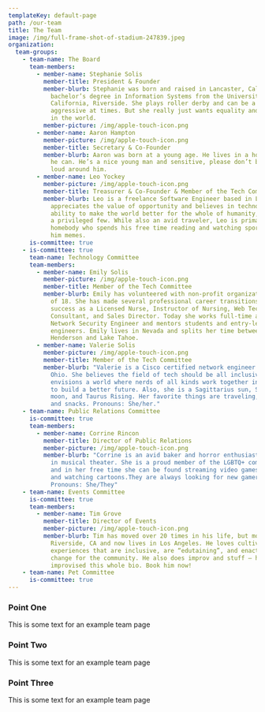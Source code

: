 ```yaml
---
templateKey: default-page
path: /our-team
title: The Team
image: /img/full-frame-shot-of-stadium-247839.jpeg
organization:
  team-groups:
    - team-name: The Board
      team-members:
        - member-name: Stephanie Solis
          member-title: President & Founder
          member-blurb: Stephanie was born and raised in Lancaster, California and has a
            bachelor’s degree in Information Systems from the University of
            California, Riverside. She plays roller derby and can be a bit
            aggressive at times. But she really just wants equality and justice
            in the world.
          member-picture: /img/apple-touch-icon.png
        - member-name: Aaron Hampton
          member-picture: /img/apple-touch-icon.png
          member-title: Secretary & Co-Founder
          member-blurb: Aaron was born at a young age. He lives in a house and works when
            he can. He’s a nice young man and sensitive, please don’t be too
            loud around him.
        - member-name: Leo Yockey
          member-picture: /img/apple-touch-icon.png
          member-title: Treasurer & Co-Founder & Member of the Tech Committee
          member-blurb: Leo is a freelance Software Engineer based in Los Angeles. He
            appreciates the value of opportunity and believes in technology’s
            ability to make the world better for the whole of humanity, not just
            a privileged few. While also an avid traveler, Leo is primarily a
            homebody who spends his free time reading and watching sports. Send
            him memes.
      is-committee: true
    - is-committee: true
      team-name: Technology Committee
      team-members:
        - member-name: Emily Solis
          member-picture: /img/apple-touch-icon.png
          member-title: Member of the Tech Committee
          member-blurb: Emily has volunteered with non-profit organizations since the age
            of 18. She has made several professional career transitions, finding
            success as a Licensed Nurse, Instructor of Nursing, Web Technology
            Consultant, and Sales Director. Today she works full-time as a
            Network Security Engineer and mentors students and entry-level
            engineers. Emily lives in Nevada and splits her time between
            Henderson and Lake Tahoe.
        - member-name: Valerie Solis
          member-picture: /img/apple-touch-icon.png
          member-title: Member of the Tech Committee
          member-blurb: "Valerie is a Cisco certified network engineer based in Columbus,
            Ohio. She believes the field of tech should be all inclusive and
            envisions a world where nerds of all kinds work together in harmony
            to build a better future. Also, she is a Sagittarius sun, Scorpio
            moon, and Taurus Rising. Her favorite things are traveling, Netflix,
            and snacks. Pronouns: She/her."
    - team-name: Public Relations Committee
      is-committee: true
      team-members:
        - member-name: Corrine Rincon
          member-title: Director of Public Relations
          member-picture: /img/apple-touch-icon.png
          member-blurb: "Corrine is an avid baker and horror enthusiast with a background
            in musical theater. She is a proud member of the LGBTQ+ community
            and in her free time she can be found streaming video games, singing
            and watching cartoons.They are always looking for new gamer buddies.
            Pronouns: She/They"
    - team-name: Events Committee
      is-committee: true
      team-members:
        - member-name: Tim Grove
          member-title: Director of Events
          member-picture: /img/apple-touch-icon.png
          member-blurb: Tim has moved over 20 times in his life, but mostly grew up in
            Riverside, CA and now lives in Los Angeles. He loves cultivating
            experiences that are inclusive, are “edutaining”, and enact positive
            change for the community. He also does improv and stuff — he even
            improvised this whole bio. Book him now!
    - team-name: Pet Committee
      is-committee: true
---
```


### Point One

This is some text for an example team page

### Point Two

This is some text for an example team page

### Point Three

This is some text for an example team page
